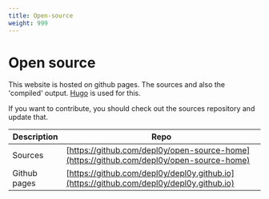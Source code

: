 ```yaml
---
title: Open-source
weight: 999
---
```


# Open source

This website is hosted on github pages. The sources and also the 'compiled' output. [Hugo](https://gohugo.io/) is used for this.

If you want to contribute, you should check out the sources repository and update that.

| Description | Repo |
| - | - |
| Sources | [https://github.com/depl0y/open-source-home](https://github.com/depl0y/open-source-home) |
| Github pages | [https://github.com/depl0y/depl0y.github.io](https://github.com/depl0y/depl0y.github.io)